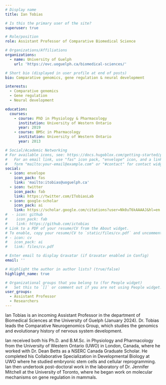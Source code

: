```yaml
---
# Display name
title: Ian Tobias

# Is this the primary user of the site?
superuser: true

# Role/position
role: Assistant Professor of Comparative Biomedical Science

# Organizations/Affiliations
organizations:
  - name: University of Guelph
    url: 'https://ovc.uoguelph.ca/biomedical-sciences/'

# Short bio (displayed in user profile at end of posts)
bio: Comparative genomics, gene regulation & neural development

interests:
  - Comparative genomics
  - Gene regulation
  - Neural development

education:
  courses:
    - course: PhD in Physiology & Pharmacology
      institution: University of Western Ontario
      year: 2019
    - course: BMSc in Pharmacology
      institution: University of Western Ontario
      year: 2013

# Social/Academic Networking
# For available icons, see: https://docs.hugoblox.com/getting-started/page-builder/#icons
#   For an email link, use "fas" icon pack, "envelope" icon, and a link in the
#   form "mailto:your-email@example.com" or "#contact" for contact widget.
social:
  - icon: envelope
    icon_pack: fas
    link: 'mailto:itobias@uoguelph.ca'
  - icon: twitter
    icon_pack: fab
    link: https://twitter.com/ITobiasLab
  - icon: google-scholar
    icon_pack: ai
    link: https://scholar.google.com/citations?user=Nk0uT6kAAAAJ&hl=en
#  - icon: github
#    icon_pack: fab
#    link: https://github.com/ictobias
# Link to a PDF of your resume/CV from the About widget.
# To enable, copy your resume/CV to `static/files/cv.pdf` and uncomment the lines below.
# - icon: cv
#   icon_pack: ai
#   link: files/cv.pdf

# Enter email to display Gravatar (if Gravatar enabled in Config)
email: ''

# Highlight the author in author lists? (true/false)
highlight_name: true

# Organizational groups that you belong to (for People widget)
#   Set this to `[]` or comment out if you are not using People widget.
user_groups:
  - Assistant Professor
  - Researchers
---
```


Ian Tobias is an incoming Assistant Professor in the department of Biomedical Sciences at the University of Guelph (January 2024). Dr. Tobias leads the Comparative Neurogenomics Group, which studies the genomics and evolutionary history of nervous system development.

Ian received both his Ph.D. and B.M.Sc. in Physiology and Pharmacology from the University of Western Ontario (UWO) in London, Canada, where he worked with Dr. Dean Betts as a NSERC Canada Graduate Scholar. He completed his Collaborative Specialization in Developmental Biology at UWO where he studied embryonic stem cells and cellular reprogramming. Ian then undertook post-doctoral work in the laboratory of Dr. Jennifer Mitchell at the University of Toronto, where he began work on molecular mechanisms on gene regulation in mammals.
